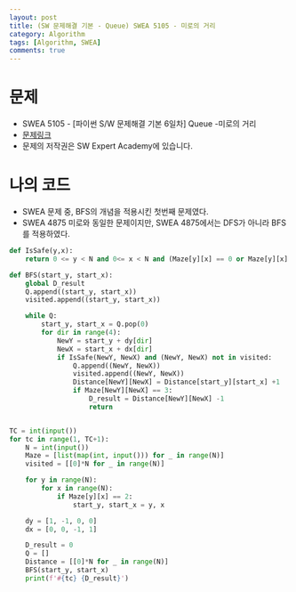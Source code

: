 ```yaml
---
layout: post
title: (SW 문제해결 기본 - Queue) SWEA 5105 - 미로의 거리
category: Algorithm
tags: [Algorithm, SWEA]
comments: true
---
```




# 문제

-  SWEA 5105 - [파이썬 S/W 문제해결 기본 6일차] Queue -미로의 거리
-  [문제링크](https://www.swexpertacademy.com/main/learn/course/subjectDetail.do?courseId=AVuPDN86AAXw5UW6&subjectId=AWOVIoJqqfYDFAWg)
-  문제의 저작권은 SW Expert Academy에 있습니다.



# 나의 코드

- SWEA 문제 중, BFS의 개념을 적용시킨 첫번째 문제였다.
- SWEA 4875 미로와 동일한 문제이지만, SWEA 4875에서는 DFS가 아니라 BFS를 적용하였다.


```python
def IsSafe(y,x):
    return 0 <= y < N and 0<= x < N and (Maze[y][x] == 0 or Maze[y][x] == 3)

def BFS(start_y, start_x):
    global D_result
    Q.append((start_y, start_x))
    visited.append((start_y, start_x))

    while Q:
        start_y, start_x = Q.pop(0)
        for dir in range(4):
            NewY = start_y + dy[dir]
            NewX = start_x + dx[dir]
            if IsSafe(NewY, NewX) and (NewY, NewX) not in visited:
                Q.append((NewY, NewX))
                visited.append((NewY, NewX))
                Distance[NewY][NewX] = Distance[start_y][start_x] +1
                if Maze[NewY][NewX] == 3:
                    D_result = Distance[NewY][NewX] -1
                    return


TC = int(input())
for tc in range(1, TC+1):
    N = int(input())
    Maze = [list(map(int, input())) for _ in range(N)]
    visited = [[0]*N for _ in range(N)]

    for y in range(N):
        for x in range(N):
            if Maze[y][x] == 2:
                start_y, start_x = y, x

    dy = [1, -1, 0, 0]
    dx = [0, 0, -1, 1]

    D_result = 0
    Q = []
    Distance = [[0]*N for _ in range(N)]
    BFS(start_y, start_x)
    print(f'#{tc} {D_result}')
```
